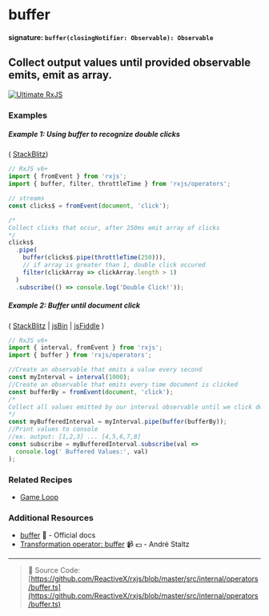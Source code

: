 # buffer

#### signature: `buffer(closingNotifier: Observable): Observable`

## Collect output values until provided observable emits, emit as array.

[![Ultimate RxJS](https://drive.google.com/uc?export=view&id=1htrban3k3Z8CxiKwEV6bdmxW5Wu8xdWX "Ultimate RxJS")](https://ultimatecourses.com/courses/rxjs?ref=4)

### Examples

##### Example 1: Using buffer to recognize double clicks

(
[StackBlitz](https://stackblitz.com/edit/typescript-x5zyn5?file=index.ts&devtoolsheight=50))

```js
// RxJS v6+
import { fromEvent } from 'rxjs';
import { buffer, filter, throttleTime } from 'rxjs/operators';

// streams
const clicks$ = fromEvent(document, 'click');

/*
Collect clicks that occur, after 250ms emit array of clicks
*/
clicks$
  .pipe(
    buffer(clicks$.pipe(throttleTime(250))),
    // if array is greater than 1, double click occured
    filter(clickArray => clickArray.length > 1)
  )
  .subscribe(() => console.log('Double Click!'));
```

##### Example 2: Buffer until document click

(
[StackBlitz](https://stackblitz.com/edit/typescript-nwp2cl?file=index.ts&devtoolsheight=50)
| [jsBin](http://jsbin.com/fazimarajo/edit?js,console,output) |
[jsFiddle](https://jsfiddle.net/btroncone/7451s67k/) )

```js
// RxJS v6+
import { interval, fromEvent } from 'rxjs';
import { buffer } from 'rxjs/operators';

//Create an observable that emits a value every second
const myInterval = interval(1000);
//Create an observable that emits every time document is clicked
const bufferBy = fromEvent(document, 'click');
/*
Collect all values emitted by our interval observable until we click document. This will cause the bufferBy Observable to emit a value, satisfying the buffer. Pass us all collected values since last buffer as an array.
*/
const myBufferedInterval = myInterval.pipe(buffer(bufferBy));
//Print values to console
//ex. output: [1,2,3] ... [4,5,6,7,8]
const subscribe = myBufferedInterval.subscribe(val =>
  console.log(' Buffered Values:', val)
);
```

### Related Recipes

- [Game Loop](../../recipes/gameloop.md)

### Additional Resources

- [buffer](https://rxjs-dev.firebaseapp.com/api/operators/buffer) :newspaper: -
  Official docs
- [Transformation operator: buffer](https://egghead.io/lessons/rxjs-transformation-operator-buffer?course=rxjs-beyond-the-basics-operators-in-depth)
  :video_camera: :dollar: - André Staltz

---

> :file_folder: Source Code:
> [https://github.com/ReactiveX/rxjs/blob/master/src/internal/operators/buffer.ts](https://github.com/ReactiveX/rxjs/blob/master/src/internal/operators/buffer.ts)
